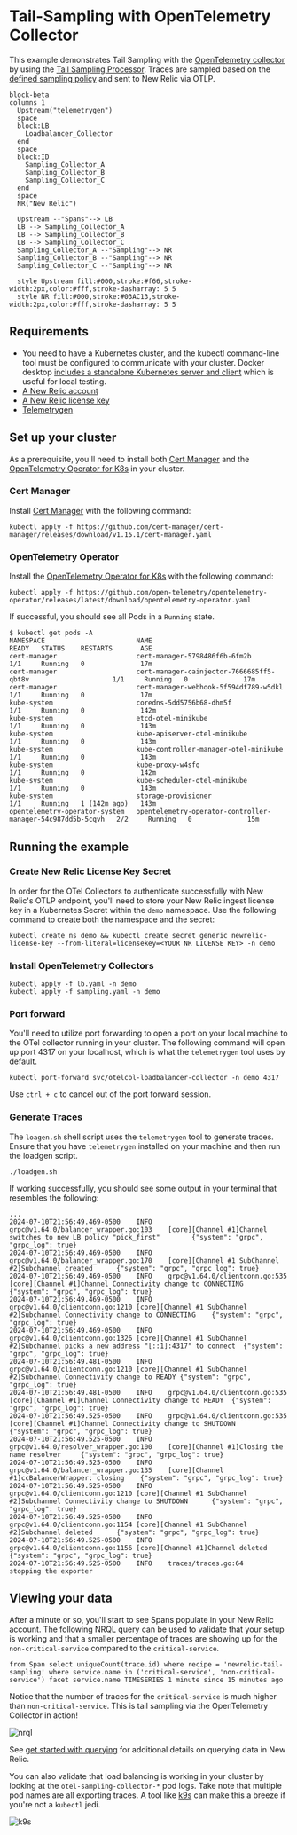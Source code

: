 # Tail-Sampling with OpenTelemetry Collector

This example demonstrates Tail Sampling with the [OpenTelemetry collector](https://opentelemetry.io/docs/collector/) by using the [Tail Sampling Processor](https://github.com/open-telemetry/opentelemetry-collector-contrib/blob/main/processor/tailsamplingprocessor/README.md).  Traces are sampled based on the [defined sampling policy](https://github.com/bpschmitt/newrelic-opentelemetry-examples/blob/tail-sampling/other-examples/tail-sampling/sampling.yaml) and sent to New Relic via OTLP.


```mermaid
block-beta
columns 1
  Upstream("telemetrygen")
  space
  block:LB
    Loadbalancer_Collector
  end
  space
  block:ID
    Sampling_Collector_A
    Sampling_Collector_B
    Sampling_Collector_C
  end
  space
  NR("New Relic")
  
  Upstream --"Spans"--> LB
  LB --> Sampling_Collector_A
  LB --> Sampling_Collector_B
  LB --> Sampling_Collector_C
  Sampling_Collector_A --"Sampling"--> NR
  Sampling_Collector_B --"Sampling"--> NR
  Sampling_Collector_C --"Sampling"--> NR

  style Upstream fill:#000,stroke:#f66,stroke-width:2px,color:#fff,stroke-dasharray: 5 5
  style NR fill:#000,stroke:#03AC13,stroke-width:2px,color:#fff,stroke-dasharray: 5 5
```

## Requirements

* You need to have a Kubernetes cluster, and the kubectl command-line tool must be configured to communicate with your cluster. Docker desktop [includes a standalone Kubernetes server and client](https://docs.docker.com/desktop/kubernetes/) which is useful for local testing.
* [A New Relic account](https://one.newrelic.com/)
* [A New Relic license key](https://docs.newrelic.com/docs/apis/intro-apis/new-relic-api-keys/#license-key)
* [Telemetrygen](https://github.com/open-telemetry/opentelemetry-collector-contrib/tree/cmd/telemetrygen/v0.88.1/cmd/telemetrygen)


## Set up your cluster

As a prerequisite, you'll need to install both [Cert Manager](https://cert-manager.io/) and the [OpenTelemetry Operator for K8s](https://opentelemetry.io/docs/kubernetes/operator/) in your cluster.

### Cert Manager

Install [Cert Manager](https://cert-manager.io/) with the following command:

```shell
kubectl apply -f https://github.com/cert-manager/cert-manager/releases/download/v1.15.1/cert-manager.yaml
```

### OpenTelemetry Operator

Install the [OpenTelemetry Operator for K8s](https://opentelemetry.io/docs/kubernetes/operator/) with the following command: 
```shell
kubectl apply -f https://github.com/open-telemetry/opentelemetry-operator/releases/latest/download/opentelemetry-operator.yaml
```

If successful, you should see all Pods in a `Running` state.

```
$ kubectl get pods -A                                                                                                                                                            
NAMESPACE                       NAME                                                         READY   STATUS    RESTARTS       AGE
cert-manager                    cert-manager-5798486f6b-6fm2b                                1/1     Running   0              17m
cert-manager                    cert-manager-cainjector-7666685ff5-qbt8v                     1/1     Running   0              17m
cert-manager                    cert-manager-webhook-5f594df789-w5dkl                        1/1     Running   0              17m
kube-system                     coredns-5dd5756b68-dhm5f                                     1/1     Running   0              142m
kube-system                     etcd-otel-minikube                                           1/1     Running   0              143m
kube-system                     kube-apiserver-otel-minikube                                 1/1     Running   0              143m
kube-system                     kube-controller-manager-otel-minikube                        1/1     Running   0              143m
kube-system                     kube-proxy-w4sfq                                             1/1     Running   0              142m
kube-system                     kube-scheduler-otel-minikube                                 1/1     Running   0              143m
kube-system                     storage-provisioner                                          1/1     Running   1 (142m ago)   143m
opentelemetry-operator-system   opentelemetry-operator-controller-manager-54c987dd5b-5cqvh   2/2     Running   0              15m
```

## Running the example

### Create New Relic License Key Secret

In order for the OTel Collectors to authenticate successfully with New Relic's OTLP endpoint, you'll need to store your New Relic ingest license key in a Kubernetes Secret within the `demo` namespace.  Use the following command to create both the namespace and the secret:

```shell
kubectl create ns demo && kubectl create secret generic newrelic-license-key --from-literal=licensekey=<YOUR NR LICENSE KEY> -n demo
```

### Install OpenTelemetry Collectors

```shell
kubectl apply -f lb.yaml -n demo
kubectl apply -f sampling.yaml -n demo
```

### Port forward

You'll need to utilize port forwarding to open a port on your local machine to the OTel collector running in your cluster.  The following command will open up port 4317 on your localhost, which is what the `telemetrygen` tool uses by default.

```shell
kubectl port-forward svc/otelcol-loadbalancer-collector -n demo 4317
```

Use `ctrl + c` to cancel out of the port forward session.

### Generate Traces

The `loagen.sh` shell script uses the `telemetrygen` tool to generate traces.  Ensure that you have `telemetrygen` installed on your machine and then run the loadgen script.

```shell
./loadgen.sh
```

If working successfully, you should see some output in your terminal that resembles the following:

```
...
2024-07-10T21:56:49.469-0500    INFO    grpc@v1.64.0/balancer_wrapper.go:103    [core][Channel #1]Channel switches to new LB policy "pick_first"        {"system": "grpc", "grpc_log": true}
2024-07-10T21:56:49.469-0500    INFO    grpc@v1.64.0/balancer_wrapper.go:170    [core][Channel #1 SubChannel #2]Subchannel created      {"system": "grpc", "grpc_log": true}
2024-07-10T21:56:49.469-0500    INFO    grpc@v1.64.0/clientconn.go:535  [core][Channel #1]Channel Connectivity change to CONNECTING     {"system": "grpc", "grpc_log": true}
2024-07-10T21:56:49.469-0500    INFO    grpc@v1.64.0/clientconn.go:1210 [core][Channel #1 SubChannel #2]Subchannel Connectivity change to CONNECTING    {"system": "grpc", "grpc_log": true}
2024-07-10T21:56:49.469-0500    INFO    grpc@v1.64.0/clientconn.go:1326 [core][Channel #1 SubChannel #2]Subchannel picks a new address "[::1]:4317" to connect  {"system": "grpc", "grpc_log": true}
2024-07-10T21:56:49.481-0500    INFO    grpc@v1.64.0/clientconn.go:1210 [core][Channel #1 SubChannel #2]Subchannel Connectivity change to READY {"system": "grpc", "grpc_log": true}
2024-07-10T21:56:49.481-0500    INFO    grpc@v1.64.0/clientconn.go:535  [core][Channel #1]Channel Connectivity change to READY  {"system": "grpc", "grpc_log": true}
2024-07-10T21:56:49.525-0500    INFO    grpc@v1.64.0/clientconn.go:535  [core][Channel #1]Channel Connectivity change to SHUTDOWN       {"system": "grpc", "grpc_log": true}
2024-07-10T21:56:49.525-0500    INFO    grpc@v1.64.0/resolver_wrapper.go:100    [core][Channel #1]Closing the name resolver     {"system": "grpc", "grpc_log": true}
2024-07-10T21:56:49.525-0500    INFO    grpc@v1.64.0/balancer_wrapper.go:135    [core][Channel #1]ccBalancerWrapper: closing    {"system": "grpc", "grpc_log": true}
2024-07-10T21:56:49.525-0500    INFO    grpc@v1.64.0/clientconn.go:1210 [core][Channel #1 SubChannel #2]Subchannel Connectivity change to SHUTDOWN      {"system": "grpc", "grpc_log": true}
2024-07-10T21:56:49.525-0500    INFO    grpc@v1.64.0/clientconn.go:1154 [core][Channel #1 SubChannel #2]Subchannel deleted      {"system": "grpc", "grpc_log": true}
2024-07-10T21:56:49.525-0500    INFO    grpc@v1.64.0/clientconn.go:1156 [core][Channel #1]Channel deleted       {"system": "grpc", "grpc_log": true}
2024-07-10T21:56:49.525-0500    INFO    traces/traces.go:64     stopping the exporter
```

## Viewing your data

After a minute or so, you'll start to see Spans populate in your New Relic account.  The following NRQL query can be used to validate that your setup is working and that a smaller percentage of traces are showing up for the `non-critical-service` compared to the `critical-service`.

```shell
from Span select uniqueCount(trace.id) where recipe = 'newrelic-tail-sampling' where service.name in ('critical-service', 'non-critical-service') facet service.name TIMESERIES 1 minute since 15 minutes ago
```

Notice that the number of traces for the `critical-service` is much higher than `non-critical-service`.  This is tail sampling via the OpenTelemetry Collector in action!

![nrql](./images/nrql.jpg)

See [get started with querying](https://docs.newrelic.com/docs/query-your-data/explore-query-data/get-started/introduction-querying-new-relic-data/) for additional details on querying data in New Relic.

You can also validate that load balancing is working in your cluster by looking at the `otel-sampling-collector-*` pod logs. Take note that multiple pod names are all exporting traces. A tool like [k9s](https://k9scli.io/) can make this a breeze if you're not a `kubectl` jedi.

![k9s](./images/k9s.jpg)

